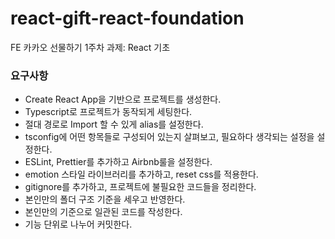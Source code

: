 # react-gift-react-foundation
FE 카카오 선물하기 1주차 과제: React 기초

### 요구사항
- Create React App을 기반으로 프로젝트를 생성한다.
- Typescript로 프로젝트가 동작되게 세팅한다.
- 절대 경로로 Import 할 수 있게 alias를 설정한다.
- tsconfig에 어떤 항목들로 구성되어 있는지 살펴보고, 필요하다 생각되는 설정을 설정한다.
- ESLint, Prettier를 추가하고 Airbnb룰을 설정한다.
- emotion 스타일 라이브러리를 추가하고, reset css를 적용한다.
- gitignore를 추가하고, 프로젝트에 불필요한 코드들을 정리한다.
- 본인만의 폴더 구조 기준을 세우고 반영한다.
- 본인만의 기준으로 일관된 코드를 작성한다.
- 기능 단위로 나누어 커밋한다.